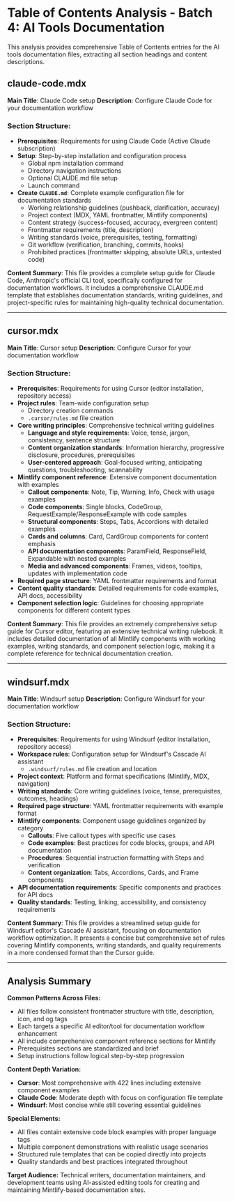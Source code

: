 # Table of Contents Analysis - Batch 4: AI Tools Documentation

This analysis provides comprehensive Table of Contents entries for the AI tools documentation files, extracting all section headings and content descriptions.

## claude-code.mdx

**Main Title**: Claude Code setup
**Description**: Configure Claude Code for your documentation workflow

### Section Structure:
- **Prerequisites**: Requirements for using Claude Code (Active Claude subscription)
- **Setup**: Step-by-step installation and configuration process
  - Global npm installation command
  - Directory navigation instructions
  - Optional CLAUDE.md file setup
  - Launch command
- **Create `CLAUDE.md`**: Complete example configuration file for documentation standards
  - Working relationship guidelines (pushback, clarification, accuracy)
  - Project context (MDX, YAML frontmatter, Mintlify components)
  - Content strategy (success-focused, accuracy, evergreen content)
  - Frontmatter requirements (title, description)
  - Writing standards (voice, prerequisites, testing, formatting)
  - Git workflow (verification, branching, commits, hooks)
  - Prohibited practices (frontmatter skipping, absolute URLs, untested code)

**Content Summary**: This file provides a complete setup guide for Claude Code, Anthropic's official CLI tool, specifically configured for documentation workflows. It includes a comprehensive CLAUDE.md template that establishes documentation standards, writing guidelines, and project-specific rules for maintaining high-quality technical documentation.

---

## cursor.mdx

**Main Title**: Cursor setup
**Description**: Configure Cursor for your documentation workflow

### Section Structure:
- **Prerequisites**: Requirements for using Cursor (editor installation, repository access)
- **Project rules**: Team-wide configuration setup
  - Directory creation commands
  - `.cursor/rules.md` file creation
- **Core writing principles**: Comprehensive technical writing guidelines
  - **Language and style requirements**: Voice, tense, jargon, consistency, sentence structure
  - **Content organization standards**: Information hierarchy, progressive disclosure, procedures, prerequisites
  - **User-centered approach**: Goal-focused writing, anticipating questions, troubleshooting, scannability
- **Mintlify component reference**: Extensive component documentation with examples
  - **Callout components**: Note, Tip, Warning, Info, Check with usage examples
  - **Code components**: Single blocks, CodeGroup, RequestExample/ResponseExample with code samples
  - **Structural components**: Steps, Tabs, Accordions with detailed examples
  - **Cards and columns**: Card, CardGroup components for content emphasis
  - **API documentation components**: ParamField, ResponseField, Expandable with nested examples
  - **Media and advanced components**: Frames, videos, tooltips, updates with implementation code
- **Required page structure**: YAML frontmatter requirements and format
- **Content quality standards**: Detailed requirements for code examples, API docs, accessibility
- **Component selection logic**: Guidelines for choosing appropriate components for different content types

**Content Summary**: This file provides an extremely comprehensive setup guide for Cursor editor, featuring an extensive technical writing rulebook. It includes detailed documentation of all Mintlify components with working examples, writing standards, and component selection logic, making it a complete reference for technical documentation creation.

---

## windsurf.mdx

**Main Title**: Windsurf setup
**Description**: Configure Windsurf for your documentation workflow

### Section Structure:
- **Prerequisites**: Requirements for using Windsurf (editor installation, repository access)
- **Workspace rules**: Configuration setup for Windsurf's Cascade AI assistant
  - `.windsurf/rules.md` file creation and location
- **Project context**: Platform and format specifications (Mintlify, MDX, navigation)
- **Writing standards**: Core writing guidelines (voice, tense, prerequisites, outcomes, headings)
- **Required page structure**: YAML frontmatter requirements with example format
- **Mintlify components**: Component usage guidelines organized by category
  - **Callouts**: Five callout types with specific use cases
  - **Code examples**: Best practices for code blocks, groups, and API documentation
  - **Procedures**: Sequential instruction formatting with Steps and verification
  - **Content organization**: Tabs, Accordions, Cards, and Frame components
- **API documentation requirements**: Specific components and practices for API docs
- **Quality standards**: Testing, linking, accessibility, and consistency requirements

**Content Summary**: This file provides a streamlined setup guide for Windsurf editor's Cascade AI assistant, focusing on documentation workflow optimization. It presents a concise but comprehensive set of rules covering Mintlify components, writing standards, and quality requirements in a more condensed format than the Cursor guide.

---

## Analysis Summary

**Common Patterns Across Files:**
- All files follow consistent frontmatter structure with title, description, icon, and og tags
- Each targets a specific AI editor/tool for documentation workflow enhancement
- All include comprehensive component reference sections for Mintlify
- Prerequisites sections are standardized and brief
- Setup instructions follow logical step-by-step progression

**Content Depth Variation:**
- **Cursor**: Most comprehensive with 422 lines including extensive component examples
- **Claude Code**: Moderate depth with focus on configuration file template
- **Windsurf**: Most concise while still covering essential guidelines

**Special Elements:**
- All files contain extensive code block examples with proper language tags
- Multiple component demonstrations with realistic usage scenarios
- Structured rule templates that can be copied directly into projects
- Quality standards and best practices integrated throughout

**Target Audience:** Technical writers, documentation maintainers, and development teams using AI-assisted editing tools for creating and maintaining Mintlify-based documentation sites.